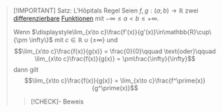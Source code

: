 > [!IMPORTANT] Satz: L'Hôpitals Regel
> Seien  $f, g: (a;b) \to \mathbb{R}$ zwei [differenzierbare](../Ableitung%20und%20Differenzierbarkeit.md) [Funktionen](../../Funktionen/Funktion.md) mit $-\infty \le a \lt b \le +\infty$. 
> 
> Wenn $\displaystyle\lim_{x\to c}\frac{f'(x)}{g'(x)}\in\mathbb{R}\cup\{\pm \infty\}$ mit $c\in \mathbb{R} \cup \{\pm\infty\}$ und
> $$\lim_{x\to c}\frac{f(x)}{g(x)} = \frac{0}{0}\qquad \text{oder}\qquad \lim_{x\to c}\frac{f(x)}{g(x)} = \pm\frac{\infty}{\infty}$$
>  dann gilt
>  $$\lim_{x\to c}\frac{f(x)}{g(x)} = \lim_{x\to c}\frac{f^\prime(x)}{g^\prime(x)}$$
> > [!CHECK]- Beweis
> 